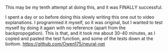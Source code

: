 This may be my tenth attempt at doing this, and it was FINALLY successful. 

I spent a day or so before doing this slowly writing this one out to video explanations. I programmed it myself, so it was original, but I wanted to test myself by doing it again with no reference (apart from the backpropogation). This is that, and it took me about 30-40 minutes, as I copied and pasted the test function, and some of the tests down at the bottom. 
https://github.com/Owen175/neural-net
